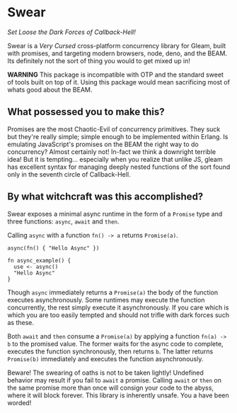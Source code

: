 # Swear
*Set Loose the Dark Forces of Callback-Hell!*

Swear is a *Very Cursed* cross-platform concurrency library for Gleam, built with promises, and targeting modern browsers, node, deno, and the BEAM. Its definitely not the sort of thing you would to get mixed up in!

**WARNING** This package is incompatible with OTP and the standard sweet of tools built on top of it. Using this package would mean sacrificing most of whats good about the BEAM.

## What possessed you to make this?
Promises are the most Chaotic-Evil of concurrency primitives. They suck but they're really simple; simple enough to be implemented within Erlang. Is emulating JavaScript's promises on the BEAM the right way to do concurrency? Almost certainly not! In-fact we think a downright terrible idea! But it is tempting... especially when you realize that unlike JS, gleam has excellent syntax for managing deeply nested functions of the sort found only in the seventh circle of Callback-Hell.

## By what witchcraft was this accomplished?
Swear exposes a minimal async runtime in the form of a `Promise` type and three functions: `async`, `await` and `then`.

Calling `async` with a function `fn() -> a` returns `Promise(a)`.

```gleam
async(fn() { "Hello Async" })

fn async_example() {
  use <- async()
  "Hello Async"
}
```

Though `async` immediately returns a `Promise(a)` the body of the function executes asynchronously. Some runtimes may execute the function concurrently, the rest simply execute it asynchronously. If you care which is which you are too easily tempted and should not trifle with dark forces such as these.

Both `await` and `then` consume a `Promise(a)` by applying a function `fn(a) -> b` to the promised value. The former waits for the async code to complete, executes the function synchronously, then returns `b`. The latter returns `Promise(b)` immediately and executes the function asynchronously. 

Beware! The swearing of oaths is not to be taken lightly! Undefined behavior may result if you fail to `await` a promise. Calling `await` or `then` on the same promise more than once will consign your code to the abyss, where it will block forever. This library is inherently unsafe. You a have been worded!

